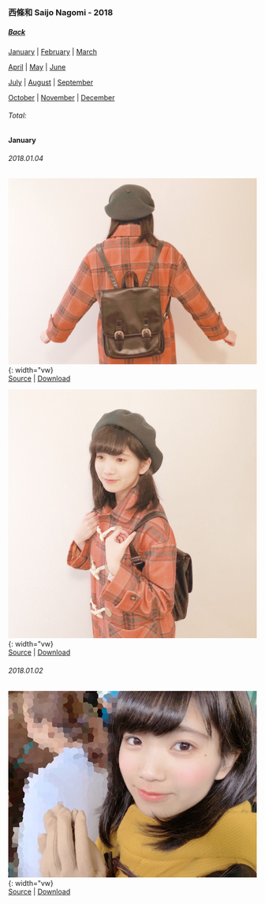 ### 西條和 Saijo Nagomi - 2018
##### [Back](SaijoNagomi.md)

[January](https://227photo.nets.hk/Markdown/Album/SaijoNagomi/Nagomi2018.html#january) | [February](https://227photo.nets.hk/Markdown/Album/SaijoNagomi/Nagomi2018.html#february) | [March](https://227photo.nets.hk/Markdown/Album/SaijoNagomi/Nagomi2018.html#march)

[April](https://227photo.nets.hk/Markdown/Album/SaijoNagomi/Nagomi2018.html#april) | [May](https://227photo.nets.hk/Markdown/Album/SaijoNagomi/Nagomi2018.html#may) | [June](https://227photo.nets.hk/Markdown/Album/SaijoNagomi/Nagomi2018.html#june)

[July](https://227photo.nets.hk/Markdown/Album/SaijoNagomi/Nagomi2018.html#july) | [August](https://227photo.nets.hk/Markdown/Album/SaijoNagomi/Nagomi2018.html#august) | [September](https://227photo.nets.hk/Markdown/Album/SaijoNagomi/Nagomi2018.html#september)

[October](https://227photo.nets.hk/Markdown/Album/SaijoNagomi/Nagomi2018.html#october) | [November](https://227photo.nets.hk/Markdown/Album/SaijoNagomi/Nagomi2018.html#november) | [December](https://227photo.nets.hk/Markdown/Album/SaijoNagomi/Nagomi2018.html#december)

###### Total:

#### January
###### 2018.01.04
![20180104_Blog_Nagomi_#1](../../../Album/Backup/Blog/Nagomi/Jan2018/20180104_Blog_Nagomi_%231.JPG){: width="vw}  
[Source](http://blog.nanabunnonijyuuni.com/s/n227/diary/detail/174?ima=2551&cd=blog) | [Download](https://github.com/LYHPandaKing/227PhotoBackup/raw/master/Album/Backup/Blog/Nagomi/Jan2018/20180104_Blog_Nagomi_%231.JPG)

![20180104_Blog_Nagomi_#2](../../../Album/Backup/Blog/Nagomi/Jan2018/20180104_Blog_Nagomi_%232.JPG){: width="vw}  
[Source](http://blog.nanabunnonijyuuni.com/s/n227/diary/detail/174?ima=2551&cd=blog) | [Download](https://github.com/LYHPandaKing/227PhotoBackup/raw/master/Album/Backup/Blog/Nagomi/Jan2018/20180104_Blog_Nagomi_%232.JPG)

###### 2018.01.02
![20180102_Blog_Nagomi_#2](../../../Album/Backup/Blog/Nagomi/Jan2018/20180102_Blog_Nagomi_%232.JPG){: width="vw}  
[Source](http://blog.nanabunnonijyuuni.com/s/n227/diary/detail/147?ima=1128&cd=blog) | [Download](https://github.com/LYHPandaKing/227PhotoBackup/raw/master/Album/Backup/Blog/Nagomi/Jan2018/20180102_Blog_Nagomi_%232.JPG)
